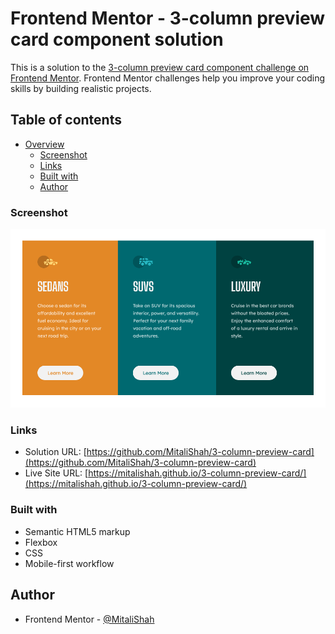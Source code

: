 # Frontend Mentor - 3-column preview card component solution

This is a solution to the [3-column preview card component challenge on Frontend Mentor](https://www.frontendmentor.io/challenges/3column-preview-card-component-pH92eAR2-). Frontend Mentor challenges help you improve your coding skills by building realistic projects. 

## Table of contents

- [Overview](#overview)
  - [Screenshot](#screenshot)
  - [Links](#links)
  - [Built with](#built-with)
  - [Author](#author)

### Screenshot

![](./images/screenshot.png)

### Links

- Solution URL: [https://github.com/MitaliShah/3-column-preview-card](https://github.com/MitaliShah/3-column-preview-card)
- Live Site URL: [https://mitalishah.github.io/3-column-preview-card/](https://mitalishah.github.io/3-column-preview-card/)

### Built with

- Semantic HTML5 markup
- Flexbox
- CSS
- Mobile-first workflow

## Author
- Frontend Mentor - [@MitaliShah](https://www.frontendmentor.io/profile/MitaliShah)
